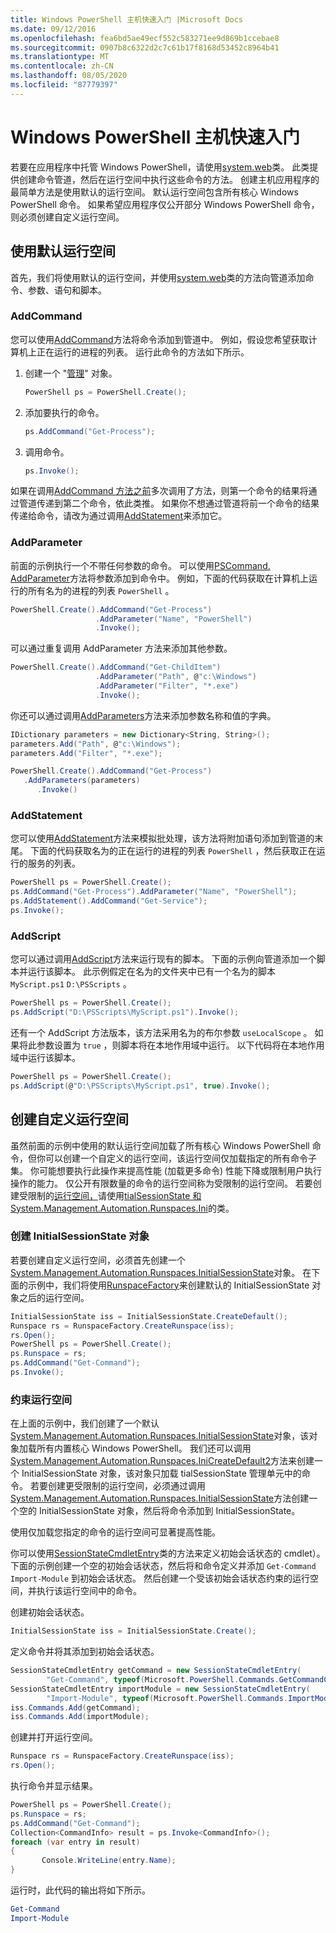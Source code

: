 ```yaml
---
title: Windows PowerShell 主机快速入门 |Microsoft Docs
ms.date: 09/12/2016
ms.openlocfilehash: fea6bd5ae49ecf552c583271ee9d869b1ccebae8
ms.sourcegitcommit: 0907b8c6322d2c7c61b17f8168d53452c8964b41
ms.translationtype: MT
ms.contentlocale: zh-CN
ms.lasthandoff: 08/05/2020
ms.locfileid: "87779397"
---
```

# <a name="windows-powershell-host-quickstart"></a>Windows PowerShell 主机快速入门

若要在应用程序中托管 Windows PowerShell，请使用[system.web](/dotnet/api/System.Management.Automation.PowerShell)类。
此类提供创建命令管道，然后在运行空间中执行这些命令的方法。
创建主机应用程序的最简单方法是使用默认的运行空间。
默认运行空间包含所有核心 Windows PowerShell 命令。
如果希望应用程序仅公开部分 Windows PowerShell 命令，则必须创建自定义运行空间。

## <a name="using-the-default-runspace"></a>使用默认运行空间

首先，我们将使用默认的运行空间，并使用[system.web](/dotnet/api/System.Management.Automation.PowerShell)类的方法向管道添加命令、参数、语句和脚本。

### <a name="addcommand"></a>AddCommand

您可以使用[AddCommand](/dotnet/api/System.Management.Automation.PowerShell.AddCommand)方法将命令添加到管道中。
例如，假设您希望获取计算机上正在运行的进程的列表。
运行此命令的方法如下所示。

1. 创建一个 "[管理](/dotnet/api/System.Management.Automation.PowerShell)" 对象。

   ```csharp
   PowerShell ps = PowerShell.Create();
   ```

2. 添加要执行的命令。

   ```csharp
   ps.AddCommand("Get-Process");
   ```

3. 调用命令。

   ```csharp
   ps.Invoke();
   ```

如果在调用[AddCommand 方法之前](/dotnet/api/System.Management.Automation.PowerShell.Invoke)多次调用了方法，则第一个命令的结果将通过管道传递到第二个命令，依此类推。
如果你不想通过管道将前一个命令的结果传递给命令，请改为通过调用[AddStatement](/dotnet/api/System.Management.Automation.PowerShell.AddStatement)来添加它。

### <a name="addparameter"></a>AddParameter

前面的示例执行一个不带任何参数的命令。
可以使用[PSCommand. AddParameter](/dotnet/api/System.Management.Automation.PSCommand.AddParameter)方法将参数添加到命令中。
例如，下面的代码获取在计算机上运行的所有名为的进程的列表 `PowerShell` 。

```csharp
PowerShell.Create().AddCommand("Get-Process")
                   .AddParameter("Name", "PowerShell")
                   .Invoke();
```

可以通过重复调用 AddParameter 方法来添加其他参数。

```csharp                   
PowerShell.Create().AddCommand("Get-ChildItem")
                   .AddParameter("Path", @"c:\Windows")
                   .AddParameter("Filter", "*.exe")
                   .Invoke();
```

你还可以通过调用[AddParameters](/dotnet/api/System.Management.Automation.PowerShell.AddParameters)方法来添加参数名称和值的字典。

```csharp
IDictionary parameters = new Dictionary<String, String>();
parameters.Add("Path", @"c:\Windows");
parameters.Add("Filter", "*.exe");

PowerShell.Create().AddCommand("Get-Process")
   .AddParameters(parameters)
      .Invoke()

```

### <a name="addstatement"></a>AddStatement

您可以使用[AddStatement](/dotnet/api/System.Management.Automation.PowerShell.AddStatement)方法来模拟批处理，该方法将附加语句添加到管道的末尾。
下面的代码获取名为的正在运行的进程的列表 `PowerShell` ，然后获取正在运行的服务的列表。

```csharp
PowerShell ps = PowerShell.Create();
ps.AddCommand("Get-Process").AddParameter("Name", "PowerShell");
ps.AddStatement().AddCommand("Get-Service");
ps.Invoke();
```

### <a name="addscript"></a>AddScript

您可以通过调用[AddScript](/dotnet/api/System.Management.Automation.PowerShell.AddScript)方法来运行现有的脚本。
下面的示例向管道添加一个脚本并运行该脚本。
此示例假定在名为的文件夹中已有一个名为的脚本 `MyScript.ps1` `D:\PSScripts` 。

```csharp
PowerShell ps = PowerShell.Create();
ps.AddScript("D:\PSScripts\MyScript.ps1").Invoke();
```

还有一个 AddScript 方法版本，该方法采用名为的布尔参数 `useLocalScope` 。
如果将此参数设置为 `true` ，则脚本将在本地作用域中运行。
以下代码将在本地作用域中运行该脚本。

```csharp
PowerShell ps = PowerShell.Create();
ps.AddScript(@"D:\PSScripts\MyScript.ps1", true).Invoke();
```

## <a name="creating-a-custom-runspace"></a>创建自定义运行空间

虽然前面的示例中使用的默认运行空间加载了所有核心 Windows PowerShell 命令，但你可以创建一个自定义的运行空间，该运行空间仅加载指定的所有命令子集。
你可能想要执行此操作来提高性能 (加载更多命令) 性能下降或限制用户执行操作的能力。
仅公开有限数量的命令的运行空间称为受限制的运行空间。
若要创建受限制的[运行空间，](/dotnet/api/System.Management.Automation.Runspaces.Runspace)请使用[tialSessionState 和System.Management.Automation.Runspaces.Ini](/dotnet/api/System.Management.Automation.Runspaces.InitialSessionState)的类。

### <a name="creating-an-initialsessionstate-object"></a>创建 InitialSessionState 对象

若要创建自定义运行空间，必须首先创建一个[System.Management.Automation.Runspaces.InitialSessionState](/dotnet/api/System.Management.Automation.Runspaces.InitialSessionState)对象。
在下面的示例中，我们将使用[RunspaceFactory](/dotnet/api/System.Management.Automation.Runspaces.RunspaceFactory)来创建默认的 InitialSessionState 对象之后的运行空间。

```csharp
InitialSessionState iss = InitialSessionState.CreateDefault();
Runspace rs = RunspaceFactory.CreateRunspace(iss);
rs.Open();
PowerShell ps = PowerShell.Create();
ps.Runspace = rs;
ps.AddCommand("Get-Command");
ps.Invoke();
```

### <a name="constraining-the-runspace"></a>约束运行空间

在上面的示例中，我们创建了一个默认[System.Management.Automation.Runspaces.InitialSessionState](/dotnet/api/System.Management.Automation.Runspaces.InitialSessionState)对象，该对象加载所有内置核心 Windows PowerShell。
我们还可以调用[System.Management.Automation.Runspaces.IniCreateDefault2](/dotnet/api/System.Management.Automation.Runspaces.InitialSessionState.CreateDefault2)方法来创建一个 InitialSessionState 对象，该对象只加载 tialSessionState 管理单元中的命令。
若要创建更受限制的运行空间，必须通过调用[System.Management.Automation.Runspaces.InitialSessionState](/dotnet/api/System.Management.Automation.Runspaces.InitialSessionState.Create)方法创建一个空的 InitialSessionState 对象，然后将命令添加到 InitialSessionState。

使用仅加载您指定的命令的运行空间可显著提高性能。

你可以使用[SessionStateCmdletEntry](/dotnet/api/System.Management.Automation.Runspaces.SessionStateCmdletEntry)类的方法来定义初始会话状态的 cmdlet）。
下面的示例创建一个空的初始会话状态，然后将和命令定义并添加 `Get-Command` `Import-Module` 到初始会话状态。
然后创建一个受该初始会话状态约束的运行空间，并执行该运行空间中的命令。

创建初始会话状态。

```csharp
InitialSessionState iss = InitialSessionState.Create();
```

定义命令并将其添加到初始会话状态。

```csharp
SessionStateCmdletEntry getCommand = new SessionStateCmdletEntry(
        "Get-Command", typeof(Microsoft.PowerShell.Commands.GetCommandCommand), "");
SessionStateCmdletEntry importModule = new SessionStateCmdletEntry(
        "Import-Module", typeof(Microsoft.PowerShell.Commands.ImportModuleCommand), "");
iss.Commands.Add(getCommand);
iss.Commands.Add(importModule);
```

创建并打开运行空间。

```csharp
Runspace rs = RunspaceFactory.CreateRunspace(iss);
rs.Open();
```

执行命令并显示结果。

```csharp
PowerShell ps = PowerShell.Create();
ps.Runspace = rs;
ps.AddCommand("Get-Command");
Collection<CommandInfo> result = ps.Invoke<CommandInfo>();
foreach (var entry in result)
{
       Console.WriteLine(entry.Name);
}
```

运行时，此代码的输出将如下所示。

```powershell
Get-Command
Import-Module
```
